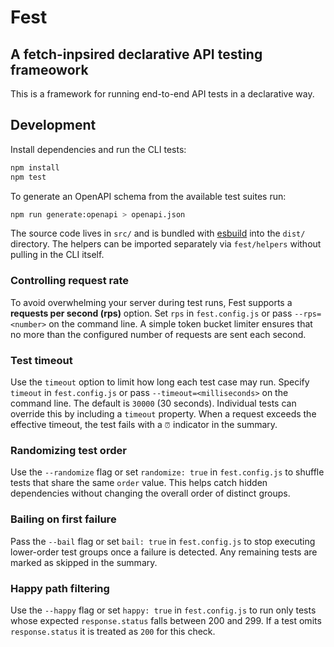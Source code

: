# Fest 
## A fetch-inpsired declarative API testing frameowork

This is a framework for running end-to-end API tests in a declarative way.

## Development

Install dependencies and run the CLI tests:

```bash
npm install
npm test
```

To generate an OpenAPI schema from the available test suites run:

```bash
npm run generate:openapi > openapi.json
```

The source code lives in `src/` and is bundled with [esbuild](https://esbuild.github.io/) into the `dist/` directory. The helpers can be imported separately via `fest/helpers` without pulling in the CLI itself.

### Controlling request rate

To avoid overwhelming your server during test runs, Fest supports a **requests per second (rps)** option. Set `rps` in `fest.config.js` or pass `--rps=<number>` on the command line. A simple token bucket limiter ensures that no more than the configured number of requests are sent each second.

### Test timeout

Use the `timeout` option to limit how long each test case may run. Specify `timeout` in `fest.config.js` or pass `--timeout=<milliseconds>` on the command line. The default is `30000` (30 seconds). Individual tests can override this by including a `timeout` property. When a request exceeds the effective timeout, the test fails with a `⏰` indicator in the summary.

### Randomizing test order

Use the `--randomize` flag or set `randomize: true` in `fest.config.js` to shuffle tests that share the same `order` value. This helps catch hidden dependencies without changing the overall order of distinct groups.

### Bailing on first failure

Pass the `--bail` flag or set `bail: true` in `fest.config.js` to stop executing
lower-order test groups once a failure is detected. Any remaining tests are
marked as skipped in the summary.

### Happy path filtering

Use the `--happy` flag or set `happy: true` in `fest.config.js` to run only
tests whose expected `response.status` falls between 200 and 299. If a test
omits `response.status` it is treated as `200` for this check.

